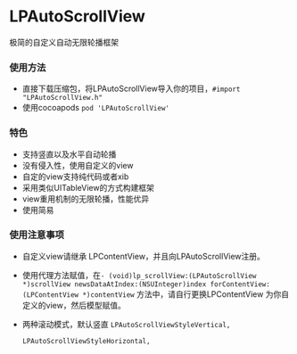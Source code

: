 # LPAutoScrollView

极简的自定义自动无限轮播框架

### 使用方法

* 直接下载压缩包，将LPAutoScrollView导入你的项目，`#import "LPAutoScrollView.h"`
* 使用cocoapods `pod 'LPAutoScrollView'`

### 特色

* 支持竖直以及水平自动轮播
* 没有侵入性，使用自定义的view
* 自定的view支持纯代码或者xib
* 采用类似UITableView的方式构建框架
* view重用机制的无限轮播，性能优异
* 使用简易

### 使用注意事项

* 自定义view请继承 LPContentView，并且向LPAutoScrollView注册。
* 使用代理方法赋值，在`- (void)lp_scrollView:(LPAutoScrollView *)scrollView newsDataAtIndex:(NSUInteger)index forContentView:(LPContentView *)contentView` 方法中，请自行更换LPContentView 为你自定义的view，然后模型赋值。
* 两种滚动模式，默认竖直 `LPAutoScrollViewStyleVertical,`

  `LPAutoScrollViewStyleHorizontal,`



